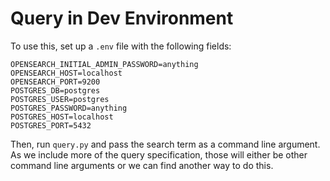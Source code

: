 # Query in Dev Environment

To use this, set up a `.env` file with the following fields:
```
OPENSEARCH_INITIAL_ADMIN_PASSWORD=anything
OPENSEARCH_HOST=localhost
OPENSEARCH_PORT=9200
POSTGRES_DB=postgres
POSTGRES_USER=postgres
POSTGRES_PASSWORD=anything
POSTGRES_HOST=localhost
POSTGRES_PORT=5432
```

Then, run `query.py` and pass the search term as a command line argument. As we include more of the query specification, those will either be other command line arguments or we can find another way to do this.